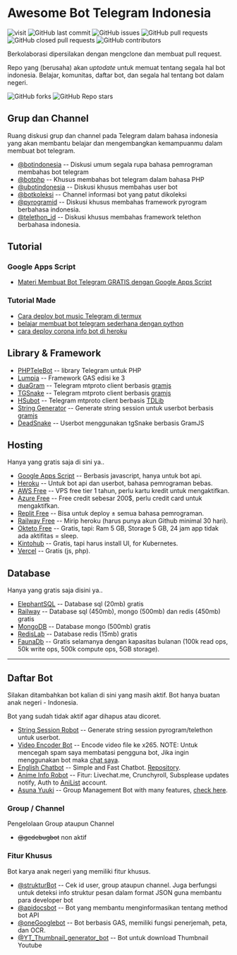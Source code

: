 # Awesome Bot Telegram Indonesia

![visit](https://badges.pufler.dev/visits/telegrambotindonesia/awesome-bot-telegram-indonesia) ![GitHub last commit](https://img.shields.io/github/last-commit/telegrambotindonesia/awesome-bot-telegram-indonesia) ![GitHub issues](https://img.shields.io/github/issues/telegrambotindonesia/awesome-bot-telegram-indonesia) ![GitHub pull requests](https://img.shields.io/github/issues-pr/telegrambotindonesia/awesome-bot-telegram-indonesia) ![GitHub closed pull requests](https://img.shields.io/github/issues-pr-closed/telegrambotindonesia/awesome-bot-telegram-indonesia) ![GitHub contributors](https://img.shields.io/github/contributors/telegrambotindonesia/awesome-bot-telegram-indonesia)

Berkolaborasi dipersilakan dengan mengclone dan membuat pull request.

Repo yang (berusaha) akan _uptodate_ untuk memuat tentang segala hal bot indonesia. Belajar, komunitas, daftar bot, dan segala hal tentang bot dalam negeri.

![GitHub forks](https://img.shields.io/github/forks/telegrambotindonesia/awesome-bot-telegram-indonesia?style=social) ![GitHub Repo stars](https://img.shields.io/github/stars/telegrambotindonesia/awesome-bot-telegram-indonesia?style=social)


<!-- mulai dari sini ya perubahannya -->

## Grup dan Channel

Ruang diskusi grup dan channel pada Telegram dalam bahasa indonesia yang akan membantu belajar dan mengembangkan kemampuanmu dalam membuat bot telegram.

- [@botindonesia](https://t.me/botindonesia) -- Diskusi umum segala rupa bahasa pemrograman membahas bot telegram
- [@botphp](https://t.me/botphp) -- Khusus membahas bot telegram dalam bahasa PHP
- [@ubotindonesia](https://t.me/ubotindonesia) -- Diskusi khusus membahas user bot
- [@botkoleksi](https://t.me/botkoleksi) -- Channel informasi bot yang patut dikoleksi
- [@pyrogramid](https://t.me/pyrogramid) -- Diskusi khusus membahas framework pyrogram berbahasa indonesia.
- [@telethon_id](https://t.me/telethon_id) -- Diskusi khusus membahas framework telethon berbahasa indonesia.

## Tutorial

### Google Apps Script

- [Materi Membuat Bot Telegram GRATIS dengan Google Apps Script](https://s.id/gasbot)

### Tutorial Made

- [Cara deploy bot music Telegram di termux](https://www.madewgn.my.id/artikel/termux/cara-deploy-bot-music-di-termux/)
- [belajar membuat bot telegram sederhana dengan python](https://www.madewgn.my.id/artikel/python/cara-membuat-bot-telegram-sederhana/)
- [cara deploy corona info bot di heroku](https://www.madewgn.my.id/artikel/bot/cara-deploy-corona-info-bot/)


## Library & Framework

- [PHPTeleBot](https://github.com/radyakaze/phptelebot) -- library Telegram untuk PHP
- [Lumpia](https://lumpia.js.org) -- Framework GAS edisi ke 3
- [duaGram](https://github.com/ubotindonesia/duagram) -- Telegram mtproto client berbasis [gramjs]
- [TGSnake](https://github.com/butthx/tgsnake) -- Telegram mtproto client berbasis [gramjs]
- [HSubot](https://github.com/banghasan/hsubot) -- Telegram mtproto client berbasis [TDLib](https://github.com/tdlib/td)
- [String Generator](https://telegram.banghasan.com/ubotstring/) -- Generate string session untuk userbot berbasis 
  [gramjs]
- [DeadSnake](https://github.com/dickymuliafiqri/DeadSnake) -- Userbot menggunakan tgSnake berbasis GramJS


## Hosting

Hanya yang gratis saja di sini ya..

- [Google Apps Script](https://script.google.com) -- Berbasis javascript, hanya untuk bot api.
- [Heroku](https://www.heroku.com/) -- Untuk bot api dan userbot, bahasa pemrograman bebas.
- [AWS Free](https://aws.amazon.com/id/free/) -- VPS free tier 1 tahun, perlu kartu kredit untuk mengaktifkan.
- [Azure Free](https://azure.microsoft.com/en-us/free/) -- Free credit sebesar 200$, perlu credit card untuk 
  mengaktifkan.
- [Replit Free](https://replit.com/site/pricing) -- Bisa untuk deploy ± semua bahasa pemrograman.
- [Railway Free](https://railway.app) -- Mirip heroku (harus punya akun Github minimal 30 hari).
- [Okteto Free](https://okteto.com) -- Gratis, tapi: Ram 5 GB, Storage 5 GB, 24 jam app tidak ada aktifitas = sleep.
- [Kintohub](https://kintohub.com) -- Gratis, tapi harus install UI, for Kubernetes.
- [Vercel](https://vercel.com) -- Gratis (js, php).

## Database

Hanya yang gratis saja disini ya..

- [ElephantSQL](https://www.elephantsql.com) -- Database sql (20mb) gratis
- [Railway](https://railway.app) -- Database sql (450mb), mongo (500mb) dan redis (450mb) gratis
- [MongoDB](https://www.mongodb.com) -- Database mongo (500mb) gratis
- [RedisLab](https://redis.com) -- Database redis (15mb) gratis
- [FaunaDb](https://fauna.com/pricing) -- Gratis selamanya dengan kapasitas bulanan (100k read ops, 50k write ops, 500k compute ops, 5GB storage).
---

## Daftar Bot

Silakan ditambahkan bot kalian di sini yang masih aktif. Bot hanya buatan anak negeri - Indonesia.

Bot yang sudah tidak aktif agar dihapus atau dicoret.

- [String Session Robot](https://t.me/GetStringRobot) -- Generate string session pyrogram/telethon untuk userbot.
- [Video Encoder Bot](https://t.me/RiseliaBot) -- Encode video file ke x265. NOTE: Untuk mencegah spam saya membatasi 
  pengguna bot, Jika ingin menggunakan bot maka [chat saya](https://t.me/OwnerCH_Bot).
- [English Chatbot](https://t.me/TokisakiChatBot) -- Simple and Fast Chatbot. [Repository](https://t.me/zYxDevs/KurumiChatbot).
- [Anime Info Robot](https://t.me/TomoeRobot) -- Fitur: Livechat.me, Crunchyroll, Subsplease updates notify, Auth to [AniList](https://anilist.co) account.
- [Asuna Yuuki](https://t.me/YogaWaifuBot) -- Group Management Bot with many features, [check here](https://t.me/YogaWaifuBot?start=help).

### Group / Channel

Pengelolaan Group ataupun Channel

- ~~@gedebugbot~~ non aktif

### Fitur Khusus

Bot karya anak negeri yang memiliki fitur khusus.

- [@strukturBot](https://t.me/strukturbot) -- Cek id user, group ataupun channel. Juga berfungsi untuk deteksi info 
  struktur pesan dalam format JSON guna membantu para developer bot
- [@apidocsbot](https://t.me/apidocsbot) -- Bot yang membantu menginformasikan tentang method bot API
- [@oneGooglebot](https://t.me/oneGooglebot) -- Bot berbasis GAS, memiliki fungsi penerjemah, peta, dan OCR.
- [@YT_Thumbnail_generator_bot](https://t.me/YT_Thumbnail_generator_bot) -- Bot untuk download Thumbnail Youtube



[gramjs]: https://github.com/gram-js/gramjs

